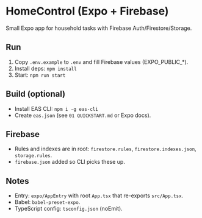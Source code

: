 # HomeControl (Expo + Firebase)

Small Expo app for household tasks with Firebase Auth/Firestore/Storage.

## Run

1. Copy `.env.example` to `.env` and fill Firebase values (EXPO_PUBLIC_*).
2. Install deps: `npm install`
3. Start: `npm run start`

## Build (optional)
- Install EAS CLI: `npm i -g eas-cli`
- Create `eas.json` (see `01 QUICKSTART.md` or Expo docs).

## Firebase
- Rules and indexes are in root: `firestore.rules`, `firestore.indexes.json`, `storage.rules`.
- `firebase.json` added so CLI picks these up.

## Notes
- Entry: `expo/AppEntry` with root `App.tsx` that re-exports `src/App.tsx`.
- Babel: `babel-preset-expo`.
- TypeScript config: `tsconfig.json` (noEmit).
